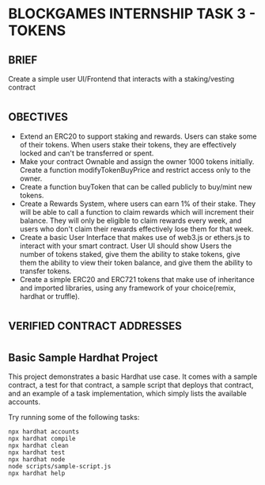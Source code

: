 # BLOCKGAMES INTERNSHIP TASK 3 - TOKENS

## BRIEF
Create a simple user UI/Frontend that interacts with a staking/vesting contract

#
## OBECTIVES
- Extend an ERC20 to support staking and rewards. Users can stake some of their tokens. When users stake their tokens, they are effectively locked and can't be transferred or spent.
- Make your contract Ownable and assign the owner 1000 tokens initially. Create a function modifyTokenBuyPrice and restrict access only to the owner.
- Create a function buyToken that can be called publicly to buy/mint new tokens.
- Create a Rewards System, where users can earn 1% of their stake. They will be able to call a function to claim rewards which will increment their balance. They will only be eligible to claim rewards every week, and users who don't claim their rewards effectively lose them for that week.
- Create a basic User Interface that makes use of web3.js or ethers.js to interact with your smart contract. User UI should show Users the number of tokens staked, give them the ability to stake tokens, give them the ability to view their token balance, and give them the ability to transfer tokens.
- Create a simple ERC20 and ERC721 tokens that make use of inheritance and imported libraries, using any framework of your choice(remix, hardhat or truffle).

#

## VERIFIED CONTRACT ADDRESSES


#
## Basic Sample Hardhat Project

This project demonstrates a basic Hardhat use case. It comes with a sample contract, a test for that contract, a sample script that deploys that contract, and an example of a task implementation, which simply lists the available accounts.

Try running some of the following tasks:

```shell
npx hardhat accounts
npx hardhat compile
npx hardhat clean
npx hardhat test
npx hardhat node
node scripts/sample-script.js
npx hardhat help
```
